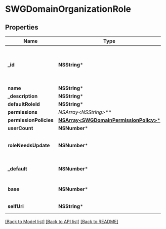 # SWGDomainOrganizationRole

## Properties
Name | Type | Description | Notes
------------ | ------------- | ------------- | -------------
**_id** | **NSString*** | The globally unique identifier for the object. | [optional] 
**name** | **NSString*** |  | [optional] 
**_description** | **NSString*** |  | [optional] 
**defaultRoleId** | **NSString*** |  | [optional] 
**permissions** | **NSArray&lt;NSString*&gt;*** |  | [optional] 
**permissionPolicies** | [**NSArray&lt;SWGDomainPermissionPolicy&gt;***](SWGDomainPermissionPolicy.md) |  | [optional] 
**userCount** | **NSNumber*** |  | [optional] 
**roleNeedsUpdate** | **NSNumber*** | Optional unless patch operation. | [optional] [default to @0]
**_default** | **NSNumber*** |  | [optional] [default to @0]
**base** | **NSNumber*** |  | [optional] [default to @0]
**selfUri** | **NSString*** | The URI for this object | [optional] 

[[Back to Model list]](../README.md#documentation-for-models) [[Back to API list]](../README.md#documentation-for-api-endpoints) [[Back to README]](../README.md)


